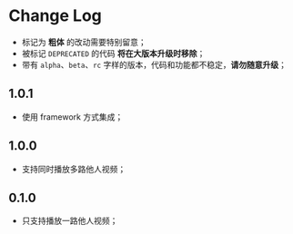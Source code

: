 Change Log
==========

- 标记为 **粗体** 的改动需要特别留意；
- 被标记 `DEPRECATED` 的代码 **将在大版本升级时移除**；
- 带有 `alpha`、`beta`、`rc` 字样的版本，代码和功能都不稳定，**请勿随意升级**；

## 1.0.1

- 使用 framework 方式集成；

## 1.0.0

- 支持同时播放多路他人视频；

## 0.1.0

- 只支持播放一路他人视频；
